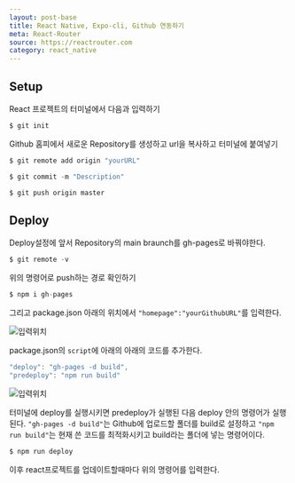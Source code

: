 ```yaml
---
layout: post-base
title: React Native, Expo-cli, Github 연동하기
meta: React-Router
source: https://reactrouter.com
category: react_native
---
```



## Setup
React 프로젝트의 터미널에서 다음과 입력하기

```js
$ git init
```

Github 홈피에서 새로운 Repository를 생성하고 url을 복사하고 터미널에 붙여넣기

```js
$ git remote add origin "yourURL"

$ git commit -m "Description"

$ git push origin master
```
## Deploy
Deploy설정에 앞서 Repository의 main braunch를 gh-pages로 바꿔야한다.

```js
$ git remote -v
```

위의 명령어로 push하는 경로 확인하기

```js
$ npm i gh-pages
```

그리고 package.json 아래의 위치에서 `"homepage":"yourGithubURL"`를 입력한다.

![입력위치]({{site.baseurl}}/img/21-08-29-react-1.png)

package.json의 `script`에 아래의 아래의 코드를 추가한다.

```js
"deploy": "gh-pages -d build",
"predeploy": "npm run build"
```
![입력위치]({{site.baseurl}}/img/21-08-29-react-2.png)

터미널에 deploy를 실행시키면 predeploy가 실행된 다음 deploy 안의 명령어가 실행된다. `"gh-pages -d build"`는 Github에 업로드할 폴더를 build로 설정하고 `"npm run build"`는 현재 쓴 코드를 최적화시키고 build라는 폴더에 넣는 명령어이다.

```js
$ npm run deploy
```

이후 react프로젝트를 업데이트할때마다 위의 명령어를 입력한다.

